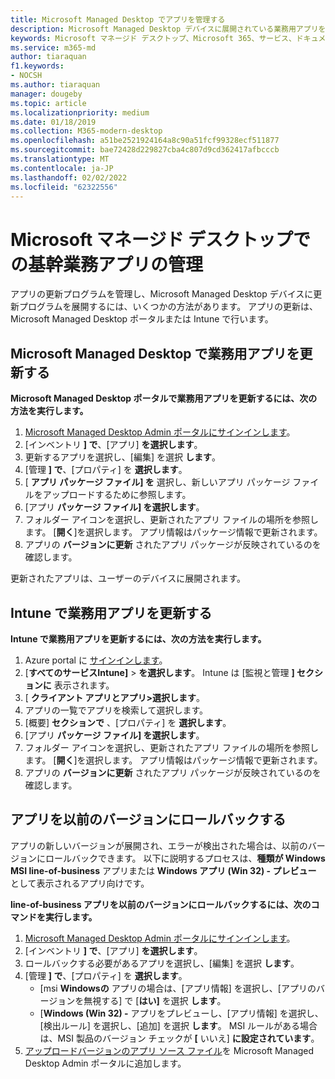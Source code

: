 ```yaml
---
title: Microsoft Managed Desktop でアプリを管理する
description: Microsoft Managed Desktop デバイスに展開されている業務用アプリを更新する方法について説明します。
keywords: Microsoft マネージド デスクトップ、Microsoft 365、サービス、ドキュメント
ms.service: m365-md
author: tiaraquan
f1.keywords:
- NOCSH
ms.author: tiaraquan
manager: dougeby
ms.topic: article
ms.localizationpriority: medium
ms.date: 01/18/2019
ms.collection: M365-modern-desktop
ms.openlocfilehash: a51be2521924164a8c90a51fcf99328ecf511877
ms.sourcegitcommit: bae72428d229827cba4c807d9cd362417afbcccb
ms.translationtype: MT
ms.contentlocale: ja-JP
ms.lasthandoff: 02/02/2022
ms.locfileid: "62322556"
---
```

# <a name="manage-line-of-business-apps-in-microsoft-managed-desktop"></a>Microsoft マネージド デスクトップでの基幹業務アプリの管理

<!--Application management -->

アプリの更新プログラムを管理し、Microsoft Managed Desktop デバイスに更新プログラムを展開するには、いくつかの方法があります。 アプリの更新は、Microsoft Managed Desktop ポータルまたは Intune で行います。

<span id="update-app-mmd" />

## <a name="update-line-of-business-apps-in-microsoft-managed-desktop"></a>Microsoft Managed Desktop で業務用アプリを更新する

**Microsoft Managed Desktop ポータルで業務用アプリを更新するには、次の方法を実行します。**

1. [Microsoft Managed Desktop Admin ポータルにサインインします](https://aka.ms/mmdportal)。
1. [インベントリ **] で**、[アプリ] **を選択します**。  
1. 更新するアプリを選択し、[編集] を選択 **します**。
1. [管理 **] で**、[プロパティ] を **選択します**。
1. [ **アプリ パッケージ ファイル] を** 選択し、新しいアプリ パッケージ ファイルをアップロードするために参照します。
1. [アプリ **パッケージ ファイル] を選択します**。
1. フォルダー アイコンを選択し、更新されたアプリ ファイルの場所を参照します。 [**開く**]を選択します。 アプリ情報はパッケージ情報で更新されます。
1. アプリの **バージョンに更新** されたアプリ パッケージが反映されているのを確認します。

更新されたアプリは、ユーザーのデバイスに展開されます。

<span id="update-app-intune" />

## <a name="update-line-of-business-apps-in-intune"></a>Intune で業務用アプリを更新する

**Intune で業務用アプリを更新するには、次の方法を実行します。**

1. Azure portal に [サインインします](https://portal.azure.com)。
2. [**すべてのサービスIntune]** >  **を選択します**。 Intune は [監視と管理 **] セクションに** 表示されます。
3. [ **クライアント アプリとアプリ>選択します**。
4. アプリの一覧でアプリを検索して選択します。
5. [概要] **セクションで** 、[プロパティ] を **選択します**。
6. [アプリ **パッケージ ファイル] を選択します**。
7. フォルダー アイコンを選択し、更新されたアプリ ファイルの場所を参照します。 [**開く**]を選択します。 アプリ情報はパッケージ情報で更新されます。
8. アプリの **バージョンに更新** されたアプリ パッケージが反映されているのを確認します。

<span id="roll-back-app-mmd" />

## <a name="roll-back-an-app-to-a-previous-version"></a>アプリを以前のバージョンにロールバックする

アプリの新しいバージョンが展開され、エラーが検出された場合は、以前のバージョンにロールバックできます。 以下に説明するプロセスは、**種類が Windows MSI line-of-business** アプリまたは **Windows アプリ (Win 32) - プレビュー** として表示されるアプリ向けです。

**line-of-business アプリを以前のバージョンにロールバックするには、次のコマンドを実行します。**

1. [Microsoft Managed Desktop Admin ポータルにサインインします](https://aka.ms/mmdportal)。
2. [インベントリ **] で**、[アプリ] **を選択します**。  
3. ロールバックする必要があるアプリを選択し、[編集] を選択 **します**。
4. [管理 **] で**、[プロパティ] を **選択します**。
    - [msi **Windowsの** アプリの場合は、[アプリ情報] を選択し、[アプリのバージョンを無視する] で [**はい]** を選択 **します**。
    - [**Windows (Win 32) -** アプリをプレビューし、[アプリ情報] を選択し、[検出ルール] を選択し、[追加] を選択 **します**。
    MSI ルールがある場合は、MSI 製品のバージョン チェックが **[** いいえ] **に設定されています**。
5. [アップロードバージョンのアプリ ソース ファイル](../get-started/deploy-apps.md)を Microsoft Managed Desktop Admin ポータルに追加します。  
